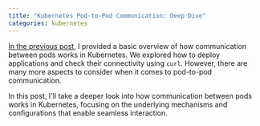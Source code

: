 ```yaml
---
title: "Kubernetes Pod-to-Pod Communication: Deep Dive"
categories: kubernetes
---
```


[In the previous post](https://skvortsovden.github.io/posts/2022-10-28-kubernetes-pod-to-pod-communication/), I provided a basic overview of how communication between pods works in Kubernetes. We explored how to deploy applications and check their connectivity using `curl`. However, there are many more aspects to consider when it comes to pod-to-pod communication.

In this post, I'll take a deeper look into how communication between pods works in Kubernetes, focusing on the underlying mechanisms and configurations that enable seamless interaction.

